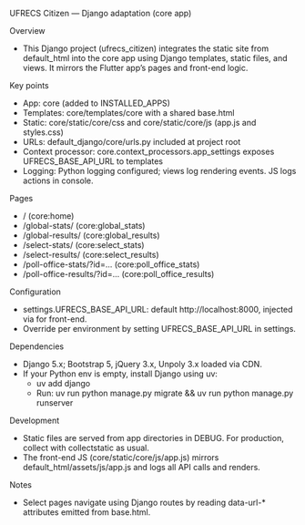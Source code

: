 UFRECS Citizen — Django adaptation (core app)

Overview
- This Django project (ufrecs_citizen) integrates the static site from default_html into the core app using Django templates, static files, and views. It mirrors the Flutter app’s pages and front-end logic.

Key points
- App: core (added to INSTALLED_APPS)
- Templates: core/templates/core with a shared base.html
- Static: core/static/core/css and core/static/core/js (app.js and styles.css)
- URLs: default_django/core/urls.py included at project root
- Context processor: core.context_processors.app_settings exposes UFRECS_BASE_API_URL to templates
- Logging: Python logging configured; views log rendering events. JS logs actions in console.

Pages
- / (core:home)
- /global-stats/ (core:global_stats)
- /global-results/ (core:global_results)
- /select-stats/ (core:select_stats)
- /select-results/ (core:select_results)
- /poll-office-stats/?id=... (core:poll_office_stats)
- /poll-office-results/?id=... (core:poll_office_results)

Configuration
- settings.UFRECS_BASE_API_URL: default http://localhost:8000, injected via <meta name="ufrecs-base-api-url"> for front-end.
- Override per environment by setting UFRECS_BASE_API_URL in settings.

Dependencies
- Django 5.x; Bootstrap 5, jQuery 3.x, Unpoly 3.x loaded via CDN.
- If your Python env is empty, install Django using uv:
  - uv add django
  - Run: uv run python manage.py migrate && uv run python manage.py runserver

Development
- Static files are served from app directories in DEBUG. For production, collect with collectstatic as usual.
- The front-end JS (core/static/core/js/app.js) mirrors default_html/assets/js/app.js and logs all API calls and renders.

Notes
- Select pages navigate using Django routes by reading data-url-* attributes emitted from base.html.


